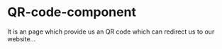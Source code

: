 # QR-code-component
It is an page which provide us an QR code which can redirect us to our website...
